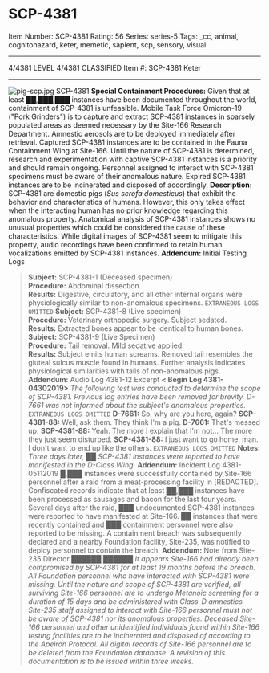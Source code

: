 # SCP-4381
Item Number: SCP-4381
Rating: 56
Series: series-5
Tags: _cc, animal, cognitohazard, keter, memetic, sapient, scp, sensory, visual

---

4/4381 LEVEL 4/4381
CLASSIFIED
Item #: SCP-4381
Keter
* * *
![pig-scp.jpg](https://scp-wiki.wdfiles.com/local--files/scp-4381/pig-scp.jpg)
SCP-4381
**Special Containment Procedures:** Given that at least ██,███,███ instances have been documented throughout the world, containment of SCP-4381 is unfeasible.
Mobile Task Force Omicron-19 ("Pork Grinders") is to capture and extract SCP-4381 instances in sparsely populated areas as deemed necessary by the Site-166 Research Department. Amnestic aerosols are to be deployed immediately after retrieval. Captured SCP-4381 instances are to be contained in the Fauna Containment Wing at Site-166.
Until the nature of SCP-4381 is determined, research and experimentation with captive SCP-4381 instances is a priority and should remain ongoing. Personnel assigned to interact with SCP-4381 specimens must be aware of their anomalous nature. Expired SCP-4381 instances are to be incinerated and disposed of accordingly.
**Description:** SCP-4381 are domestic pigs (_Sus scrofa domesticus_) that exhibit the behavior and characteristics of humans. However, this only takes effect when the interacting human has no prior knowledge regarding this anomalous property. Anatomical analysis of SCP-4381 instances shows no unusual properties which could be considered the cause of these characteristics.
While digital images of SCP-4381 seem to mitigate this property, audio recordings have been confirmed to retain human vocalizations emitted by SCP-4381 instances.
**Addendum:** Initial Testing Logs
> **Subject:** SCP-4381-1 (Deceased specimen)  
>  **Procedure:** Abdominal dissection.  
>  **Results:** Digestive, circulatory, and all other internal organs were physiologically similar to non-anomalous specimens.
> `EXTRANEOUS LOGS OMITTED`
> **Subject:** SCP-4381-8 (Live specimen)  
>  **Procedure:** Veterinary orthopedic surgery. Subject sedated.  
>  **Results:** Extracted bones appear to be identical to human bones.
> **Subject:** SCP-4381-9 (Live Specimen)  
>  **Procedure:** Tail removal. Mild sedative applied.  
>  **Results:** Subject emits human screams. Removed tail resembles the gluteal sulcus muscle found in humans. Further analysis indicates physiological similarities with tails of non-anomalous pigs.
**Addendum:** Audio Log 4381-12 Excerpt
> **< Begin Log 4381-04302019>**
> _The following test was conducted to determine the scope of SCP-4381. Previous log entries have been removed for brevity. D-7661 was not informed about the subject's anomalous properties._
> `EXTRANEOUS LOGS OMITTED`
> **D-7661:** So, why are you here, again?
> **SCP-4381-88:** Well, ask them. They think I'm a pig.
> **D-7661:** That's messed up.
> **SCP-4381-88:** Yeah. The more I explain that I'm not… The more they just seem disturbed.
> **SCP-4381-88:** I just want to go home, man. I don't want to end up like the others.
> `EXTRANEOUS LOGS OMITTED`
> **Notes:** _Three days later, ██ SCP-4381 instances were reported to have manifested in the D-Class Wing._
**Addendum:** Incident Log 4381-05112019
> █,███ instances were successfully contained by Site-166 personnel after a raid from a meat-processing facility in [REDACTED]. Confiscated records indicate that at least ██,███ instances have been processed as sausages and bacon for the last four years.
> Several days after the raid, ███ undocumented SCP-4381 instances were reported to have manifested at Site-166. ██ instances that were recently contained and ███ containment personnel were also reported to be missing. A containment breach was subsequently declared and a nearby Foundation facility, Site-235, was notified to deploy personnel to contain the breach.
**Addendum:** Note from Site-235 Director ██████ ██████
> _It appears Site-166 had already been compromised by SCP-4381 for at least 19 months before the breach. All Foundation personnel who have interacted with SCP-4381 were missing._
> _Until the nature and scope of SCP-4381 are verified, all surviving Site-166 personnel are to undergo Metanoic screening for a duration of 15 days and be administered with Class-D amnestics. Site-235 staff assigned to interact with Site-166 personnel must not be aware of SCP-4381 nor its anomalous properties. Deceased Site-166 personnel and other unidentified individuals found within Site-166 testing facilities are to be incinerated and disposed of according to the Apeiron Protocol._
> _All digital records of Site-166 personnel are to be deleted from the Foundation database._
> _A revision of this documentation is to be issued within three weeks._